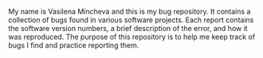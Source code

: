 My name is Vasilena Mincheva and this is my bug repository.
It contains a collection of bugs found in various software projects.
Each report contains the software version numbers, a brief description of the error, and how it was reproduced.
The purpose of this repository is to help me keep track of bugs I find and practice reporting them.
